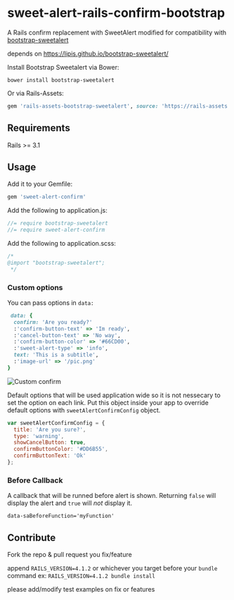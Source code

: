 sweet-alert-rails-confirm-bootstrap
=========================

A Rails confirm replacement with SweetAlert modified for compatibility with [bootstrap-sweetalert](https://lipis.github.io/bootstrap-sweetalert)

depends on https://lipis.github.io/bootstrap-sweetalert/

Install Bootstrap Sweetalert via Bower:
```
bower install bootstrap-sweetalert
```
    
Or via Rails-Assets:
``` ruby
gem 'rails-assets-bootstrap-sweetalert', source: 'https://rails-assets.org'
```

## Requirements
Rails >= 3.1

## Usage

Add it to your Gemfile:
```ruby
gem 'sweet-alert-confirm'
```

Add the following to application.js:

```javascript
//= require bootstrap-sweetalert
//= require sweet-alert-confirm
```
Add the following to application.scss:

```scss
/*
@import "bootstrap-sweetalert";
 */
```

### Custom options


You can pass options in `data:`
```Ruby
 data: {
  confirm: 'Are you ready?'
  :'confirm-button-text' => 'Im ready',
  :'cancel-button-text' => 'No way',
  :'confirm-button-color' => '#66CD00',
  :'sweet-alert-type' => 'info',
  text: 'This is a subtitle',
  :'image-url' => '/pic.png'
}
```

![Custom confirm](https://cloud.githubusercontent.com/assets/5833678/4653700/14389916-54b0-11e4-9850-14ee970e9345.png)

Default options that will be used application wide so it is not nessecary to set the option on each link. Put this object inside your app to override default options with `sweetAlertConfirmConfig` object.

```Javascript
var sweetAlertConfirmConfig = {
  title: 'Are you sure?',
  type: 'warning',
  showCancelButton: true,
  confirmButtonColor: '#DD6B55',
  confirmButtonText: 'Ok'
};
```

### Before Callback

A callback that will be runned before alert is shown. Returning `false` will display the alert and `true` will _not_ display it.

`data-saBeforeFunction='myFunction'`

## Contribute

Fork the repo & pull request you fix/feature

append `RAILS_VERSION=4.1.2` or whichever you target before your `bundle` command ex: `RAILS_VERSION=4.1.2 bundle install`

please add/modify test examples on fix or features
